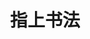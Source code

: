 ---
description: 高清名家名帖临摹，真正的高端终于来了。
layout: post
results:
- primaryGenreName: Education
  version: '1.1'
  artworkUrl100: http://a1164.phobos.apple.com/us/r30/Purple6/v4/7b/9b/ab/7b9babd5-667e-2463-13e9-3c82cefb6ff7/mzl.zbalaixj.png
  trackViewUrl: https://itunes.apple.com/cn/app/zhi-shang-shu-fa/id791419634?mt=8&uo=4
  artworkUrl60: http://a252.phobos.apple.com/us/r30/Purple6/v4/a4/9f/ab/a49fab26-e5f9-7c39-9739-ee671386981b/icon_72.png
  sellerName: We Software Limited
  supportedDevices:
  - iPad2Wifi
  - iPad23G
  - iPadThirdGen4G
  - iPadMini
  - iPadThirdGen
  - iPadFourthGen
  - iPadMini4G
  - iPadWifi
  - iPadFourthGen4G
  - iPad3G
  genres:
  - 教育
  - 参考
  trackName: 指上书法
  description: "随时随地学習和練书寫中国毛笔字 ! 根据用家写字技巧, 以手指写字亦可出现真实毛笔笔跡, 有5种古代字体供用家学習,
    可以创作独一无二, 适用於不同场合的字帖. \n收录大師著名作品供学習及欣赏."
  price: 0
  trackId: 791419634
  releaseDate: '2014-01-13T19:31:40Z'
  screenshotUrls: &a []
  artistViewUrl: https://itunes.apple.com/cn/artist/we-software-limited/id341117501?uo=4
  primaryGenreId: 6017
  kind: software
  fileSizeBytes: '93868822'
  bundleId: com.wesoft.fingercalligraphy
  releaseNotes: '－ 修正分享功能

    － 加入英文及繁体中文支持'
  trackContentRating: 4+
  artistName: We Software Limited
  trackCensoredName: 指上书法
  isGameCenterEnabled: false
  contentAdvisoryRating: 4+
  languageCodesISO2A:
  - EN
  - ZH
  - ZH
  features: *a
  wrapperType: software
  artworkUrl512: http://a1164.phobos.apple.com/us/r30/Purple6/v4/7b/9b/ab/7b9babd5-667e-2463-13e9-3c82cefb6ff7/mzl.zbalaixj.png
  formattedPrice: 免费
  artistId: 341117501
  genreIds:
  - '6017'
  - '6006'
  currency: CNY
  ipadScreenshotUrls:
  - http://a3.mzstatic.com/us/r30/Purple/v4/ff/46/e0/ff46e0ae-4572-4818-588b-f487ece251fd/screen480x480.jpeg
category: 教育
tags: tag1
resultCount: 1
title: 指上书法

---